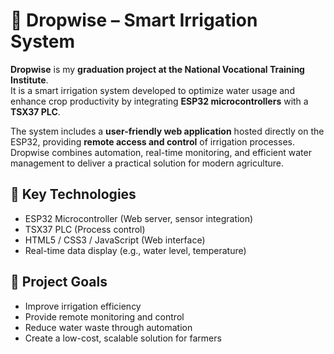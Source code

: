 # 🌱 Dropwise – Smart Irrigation System

**Dropwise** is my **graduation project at the National Vocational Training Institute**.  
It is a smart irrigation system developed to optimize water usage and enhance crop productivity by integrating **ESP32 microcontrollers** with a **TSX37 PLC**.

The system includes a **user-friendly web application** hosted directly on the ESP32, providing **remote access and control** of irrigation processes.  
Dropwise combines automation, real-time monitoring, and efficient water management to deliver a practical solution for modern agriculture.

## 🔧 Key Technologies
- ESP32 Microcontroller (Web server, sensor integration)
- TSX37 PLC (Process control)
- HTML5 / CSS3 / JavaScript (Web interface)
- Real-time data display (e.g., water level, temperature)

## 🎯 Project Goals
- Improve irrigation efficiency
- Provide remote monitoring and control
- Reduce water waste through automation
- Create a low-cost, scalable solution for farmers

